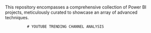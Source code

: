 
This repository encompasses a comprehensive collection of Power BI projects, meticulously curated to showcase an array of advanced techniques. 


              # YOUTUBE TRENDING CHANNEL ANALYSIS  


